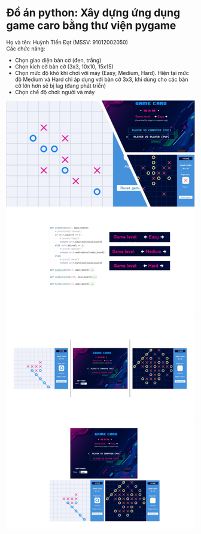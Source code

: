 # Đồ án python: Xây dựng ứng dụng game caro bằng thư viện pygame
Họ và tên: Huỳnh TIến Đạt (MSSV: 91012002050)<br>
Các chức năng:
- Chọn giao diện bàn cờ (đen, trắng)
- Chọn kích cỡ bàn cờ (3x3, 10x10, 15x15)
- Chọn mức độ khó khi chơi với máy (Easy, Medium, Hard). Hiện tại mức độ Medium và Hard chỉ áp dụng với bàn cờ 3x3, khi dùng cho các bàn cờ lớn hơn sẽ bị lag (đang phát triển)
- Chọn chế độ chơi: người và máy

<img src="./Image\Caro\Slide1.JPG">
<img src="./Image\Caro\Slide2.JPG">
<img src="./Image\Caro\Slide3.JPG">
<img src="./Image\Caro\Slide4.JPG">
